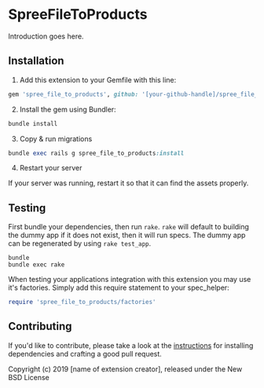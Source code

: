 SpreeFileToProducts
===================

Introduction goes here.

## Installation

1. Add this extension to your Gemfile with this line:
  ```ruby
  gem 'spree_file_to_products', github: '[your-github-handle]/spree_file_to_products'
  ```

2. Install the gem using Bundler:
  ```ruby
  bundle install
  ```

3. Copy & run migrations
  ```ruby
  bundle exec rails g spree_file_to_products:install
  ```

4. Restart your server

  If your server was running, restart it so that it can find the assets properly.

## Testing

First bundle your dependencies, then run `rake`. `rake` will default to building the dummy app if it does not exist, then it will run specs. The dummy app can be regenerated by using `rake test_app`.

```shell
bundle
bundle exec rake
```

When testing your applications integration with this extension you may use it's factories.
Simply add this require statement to your spec_helper:

```ruby
require 'spree_file_to_products/factories'
```


## Contributing

If you'd like to contribute, please take a look at the
[instructions](CONTRIBUTING.md) for installing dependencies and crafting a good
pull request.

Copyright (c) 2019 [name of extension creator], released under the New BSD License
